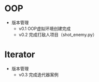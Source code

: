 # OOP
- 版本管理
  - v0.1 OOP虚拟环境创建完成
  - v0.2 完成打敌人项目（shot_enemy.py）

# Iterator
- 版本管理
  - v0.3 完成迭代器案例